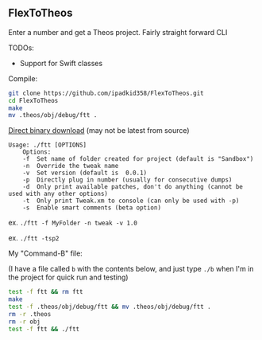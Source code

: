 ## FlexToTheos 

Enter a number and get a Theos project. Fairly straight forward CLI

TODOs: 
 - Support for Swift classes 

Compile:
```bash
git clone https://github.com/ipadkid358/FlexToTheos.git
cd FlexToTheos
make
mv .theos/obj/debug/ftt .
```

[Direct binary download](https://ipadkid358.github.io/scripts/ftt) (may not be latest from source) 

```
Usage: ./ftt [OPTIONS]
    Options: 
	-f	Set name of folder created for project (default is "Sandbox")
	-n	Override the tweak name
	-v	Set version (default is  0.0.1)
	-p	Directly plug in number (usually for consecutive dumps)
	-d	Only print available patches, don't do anything (cannot be used with any other options)
	-t	Only print Tweak.xm to console (can only be used with -p)
	-s	Enable smart comments (beta option)
```
ex. `./ftt -f MyFolder -n tweak -v 1.0` 

ex. `./ftt -tsp2`

My "Command-B" file: 

(I have a file called `b` with the contents below, and just type `./b` when I'm in the project for quick run and testing)

```bash
test -f ftt && rm ftt 
make
test -f .theos/obj/debug/ftt && mv .theos/obj/debug/ftt .
rm -r .theos
rm -r obj
test -f ftt && ./ftt
```
